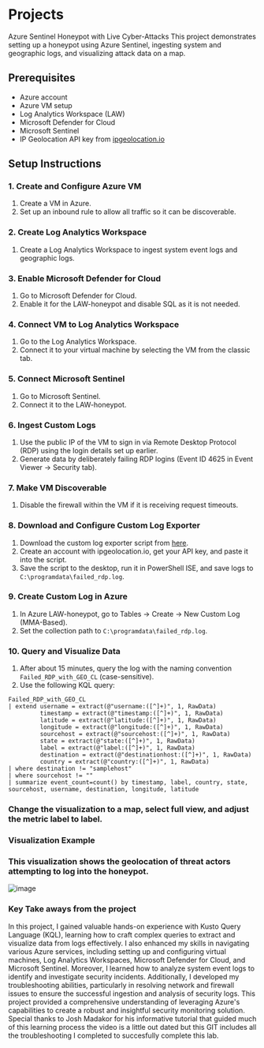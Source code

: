 # Projects
Azure Sentinel Honeypot with Live Cyber-Attacks
This project demonstrates setting up a honeypot using Azure Sentinel, ingesting system and geographic logs, and visualizing attack data on a map.

## Prerequisites

- Azure account
- Azure VM setup
- Log Analytics Workspace (LAW)
- Microsoft Defender for Cloud
- Microsoft Sentinel
- IP Geolocation API key from [ipgeolocation.io](https://ipgeolocation.io/)

## Setup Instructions

### 1. Create and Configure Azure VM
1. Create a VM in Azure.
2. Set up an inbound rule to allow all traffic so it can be discoverable.

### 2. Create Log Analytics Workspace
1. Create a Log Analytics Workspace to ingest system event logs and geographic logs.

### 3. Enable Microsoft Defender for Cloud
1. Go to Microsoft Defender for Cloud.
2. Enable it for the LAW-honeypot and disable SQL as it is not needed.

### 4. Connect VM to Log Analytics Workspace
1. Go to the Log Analytics Workspace.
2. Connect it to your virtual machine by selecting the VM from the classic tab.

### 5. Connect Microsoft Sentinel
1. Go to Microsoft Sentinel.
2. Connect it to the LAW-honeypot.

### 6. Ingest Custom Logs
1. Use the public IP of the VM to sign in via Remote Desktop Protocol (RDP) using the login details set up earlier.
2. Generate data by deliberately failing RDP logins (Event ID 4625 in Event Viewer -> Security tab).

### 7. Make VM Discoverable
1. Disable the firewall within the VM if it is receiving request timeouts.

### 8. Download and Configure Custom Log Exporter
1. Download the custom log exporter script from [here](https://github.com/joshmadakor1/Sentinel-Lab/blob/main/Custom_Security_Log_Exporter.ps1).
2. Create an account with ipgeolocation.io, get your API key, and paste it into the script.
3. Save the script to the desktop, run it in PowerShell ISE, and save logs to `C:\programdata\failed_rdp.log`.

### 9. Create Custom Log in Azure
1. In Azure LAW-honeypot, go to Tables -> Create -> New Custom Log (MMA-Based).
2. Set the collection path to `C:\programdata\failed_rdp.log`.

### 10. Query and Visualize Data
1. After about 15 minutes, query the log with the naming convention `Failed_RDP_with_GEO_CL` (case-sensitive).
2. Use the following KQL query:


```kql
Failed_RDP_with_GEO_CL
| extend username = extract(@"username:([^]+)", 1, RawData)
         timestamp = extract(@"timestamp:([^]+)", 1, RawData)
         latitude = extract(@"latitude:([^]+)", 1, RawData)
         longitude = extract(@"longitude:([^]+)", 1, RawData)
         sourcehost = extract(@"sourcehost:([^]+)", 1, RawData)
         state = extract(@"state:([^]+)", 1, RawData)
         label = extract(@"label:([^]+)", 1, RawData)
         destination = extract(@"destinationhost:([^]+)", 1, RawData)
         country = extract(@"country:([^]+)", 1, RawData)
| where destination != "samplehost"
| where sourcehost != ""
| summarize event_count=count() by timestamp, label, country, state, sourcehost, username, destination, longitude, latitude
```

### Change the visualization to a map, select full view, and adjust the metric label to label.

### Visualization Example

### This visualization shows the geolocation of threat actors attempting to log into the honeypot.

![image](https://github.com/Agrestiic/Projects/assets/114885541/c65d3134-681f-471e-b2a2-d53355ba3dd8)


### Key Take aways from the project ###
In this project, I gained valuable hands-on experience with Kusto Query Language (KQL), learning how to craft complex queries to extract and visualize data from logs effectively. I also enhanced my skills in navigating various Azure services, including setting up and configuring virtual machines, Log Analytics Workspaces, Microsoft Defender for Cloud, and Microsoft Sentinel. Moreover, I learned how to analyze system event logs to identify and investigate security incidents. Additionally, I developed my troubleshooting abilities, particularly in resolving network and firewall issues to ensure the successful ingestion and analysis of security logs. This project provided a comprehensive understanding of leveraging Azure's capabilities to create a robust and insightful security monitoring solution. Special thanks to Josh Madakor for his informative tutorial that guided much of this learning process the video is a little out dated but this GIT includes all the troubleshooting I completed to succesfully complete this lab. 






